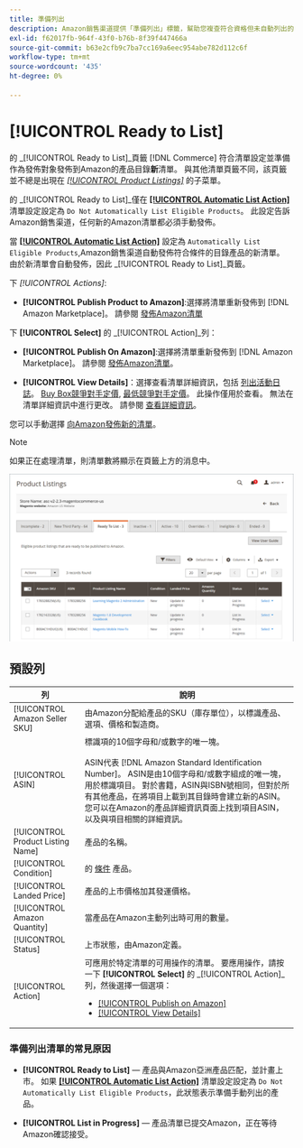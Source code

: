 ```yaml
---
title: 準備列出
description: Amazon銷售渠道提供「準備列出」標籤，幫助您複查符合資格但未自動列出的Commerce產品。
exl-id: f62017fb-964f-43f0-b76b-8f39f447466a
source-git-commit: b63e2cfb9c7ba7cc169a6eec954abe782d112c6f
workflow-type: tm+mt
source-wordcount: '435'
ht-degree: 0%

---
```


# [!UICONTROL Ready to List]

的 _[!UICONTROL Ready to List]_頁籤 [!DNL Commerce] 符合清單設定並準備作為發佈對象發佈到Amazon的產品目錄&#x200B;**新**清單。 與其他清單頁籤不同，該頁籤並不總是出現在 [_[!UICONTROL Product Listings]_](./managing-product-listings.md) 的子菜單。

的 _[!UICONTROL Ready to List]_僅在 [**[!UICONTROL Automatic List Action]**](./product-listing-actions.md) 清單設定設定為 `Do Not Automatically List Eligible Products`。 此設定告訴Amazon銷售渠道，任何新的Amazon清單都必須手動發佈。

當 [**[!UICONTROL Automatic List Action]**](./product-listing-actions.md) 設定為 `Automatically List Eligible Products`,Amazon銷售渠道自動發佈符合條件的目錄產品的新清單。 由於新清單會自動發佈，因此 _[!UICONTROL Ready to List]_頁籤。

下 _[!UICONTROL Actions]_:

- **[!UICONTROL Publish Product to Amazon]**:選擇將清單重新發佈到 [!DNL Amazon Marketplace]。 請參閱 [發佈Amazon清單](./publish-listings-manually.md)

下 **[!UICONTROL Select]** 的 _[!UICONTROL Action]_列：

- **[!UICONTROL Publish On Amazon]**:選擇將清單重新發佈到 [!DNL Amazon Marketplace]。 請參閱 [發佈Amazon清單](./publish-listings-manually.md)。

- **[!UICONTROL View Details]**：選擇查看清單詳細資訊，包括 [列出活動日誌](./product-listing-details.md#listing-activity-log)。 [Buy Box競爭對手定價](./product-listing-details.md#buy-box-competitor-pricing), [最低競爭對手定價](./product-listing-details.md#lowest-competitor-pricing)。 此操作僅用於查看。 無法在清單詳細資訊中進行更改。 請參閱 [查看詳細資訊](./product-listing-details.md)。

您可以手動選擇 [向Amazon發佈新的清單](./publish-listings-manually.md)。

>[!NOTE]
>如果正在處理清單，則清單數將顯示在頁籤上方的消息中。

![準備列出](assets/amazon-ready-to-list.png)

## 預設列

| 列 | 說明 |
|---|---|
| [!UICONTROL Amazon Seller SKU] | 由Amazon分配給產品的SKU（庫存單位），以標識產品、選項、價格和製造商。 |
| [!UICONTROL ASIN] | 標識項的10個字母和/或數字的唯一塊。<br><br>ASIN代表 [!DNL Amazon Standard Identification Number]。 ASIN是由10個字母和/或數字組成的唯一塊，用於標識項目。 對於書籍，ASIN與ISBN號相同，但對於所有其他產品，在將項目上載到其目錄時會建立新的ASIN。 您可以在Amazon的產品詳細資訊頁面上找到項目ASIN，以及與項目相關的詳細資訊。 |
| [!UICONTROL Product Listing Name] | 產品的名稱。 |
| [!UICONTROL Condition] | 的 [條件](./product-listing-condition.md) 產品。 |
| [!UICONTROL Landed Price] | 產品的上市價格加其發運價格。 |
| [!UICONTROL Amazon Quantity] | 當產品在Amazon主動列出時可用的數量。 |
| [!UICONTROL Status] | 上市狀態，由Amazon定義。 |
| [!UICONTROL Action] | 可應用於特定清單的可用操作的清單。 要應用操作，請按一下 **[!UICONTROL Select]** 的 _[!UICONTROL Action]_列，然後選擇一個選項：<ul><li>[[!UICONTROL Publish on Amazon]](./publish-listings-manually.md)</li><li>[[!UICONTROL View Details]](./product-listing-details.md)</li></ul> |

### 準備列出清單的常見原因

- **[!UICONTROL Ready to List]**  — 產品與Amazon亞洲產品匹配，並計畫上市。 如果 [**[!UICONTROL Automatic List Action]**](./product-listing-actions.md) 清單設定設定為 `Do Not Automatically List Eligible Products`，此狀態表示準備手動列出的產品。

- **[!UICONTROL List in Progress]**  — 產品清單已提交Amazon，正在等待Amazon確認接受。
